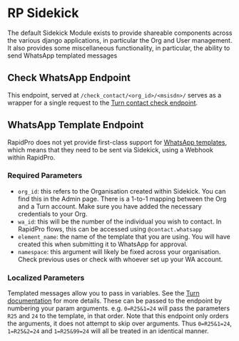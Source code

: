 # RP Sidekick
The default Sidekick Module exists to provide shareable components across the various django applications, in particular the Org and User management. It also provides some miscellaneous functionality, in particular, the ability to send WhatsApp templated messages

## Check WhatsApp Endpoint
This endpoint, served at `/check_contact/<org_id>/<msisdn>/` serves as a wrapper for a single request to the [Turn contact check endpoint](https://whatsapp.praekelt.org/docs/index.html#contacts).

## WhatsApp Template Endpoint
RapidPro does not yet provide first-class support for [WhatsApp templates](https://whatsapp.praekelt.org/docs/index.html#templated-messages), which means that they need to be sent via Sidekick, using a Webhook within RapidPro.

### Required Parameters
- `org_id`: this refers to the Organisation created within Sidekick. You can find this in the Admin page. There is a 1-to-1 mapping between the Org and a Turn account. Make sure you have added the necessary credentials to your Org.
- `wa_id`: this will be the number of the individual you wish to contact. In RapidPro flows, this can be accessed using `@contact.whatsapp`
- `element_name`: the name of the template that you are using. You will have created this when submitting it to WhatsApp for approval.
- `namespace`: this argument will likely be fixed across your organisation. Check previous uses or check with whoever set up your WA account.

### Localized Parameters
Templated messages allow you to pass in variables. See the [Turn documentation](https://whatsapp.praekelt.org/docs/index.html#localizable-parameters-for-templated-messages) for more details. These can be passed to the endpoint by numbering your param arguments. e.g. `0=R25&1=24` will pass the parameters `R25` and `24` to the template, in that order.
Note that this endpoint only orders the arguments, it does not attempt to skip over arguments. Thus `0=R25&1=24`, `1=R25&2=24` and `1=R25&99=24` will all be treated in an identical manner.
